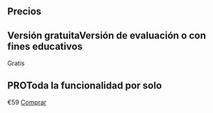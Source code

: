 ﻿---
Section: Precios
Title: Precios
Position: 20
PageCLass: PricesdBody
ArticleClass: PricesArticle
---


<section class="prices-section">
    <div class="container">
        <h2 class="common-title text-center">Precios</h2>
        <div class="pricesBx">
            <div class="row">
                <div class="col-lg-6 d-flex">
                    <div class="subscription free">
                        <h2><strong class="d-block">Versión gratuita</strong>Versión de evaluación o con fines educativos</h2>
                        <span>Gratis</span>
                    </div>
                </div>
                <div class="col-lg-6 d-flex">
                    <div class="subscription premium">
                        <h2><strong class="d-block">PRO</strong>Toda la funcionalidad por solo</h2>
                        <span>€59</span>
                        <a href="#" class="btn btn-primary">Comprar</a>
                    </div>
                </div>
            </div>
        </div>
    </div>
</section>